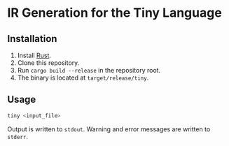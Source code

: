 # IR Generation for the Tiny Language

## Installation

1. Install [Rust](https://www.rust-lang.org/tools/install).
2. Clone this repository.
3. Run `cargo build --release` in the repository
   root.
4. The binary is located at `target/release/tiny`.

## Usage

```sh
tiny <input_file>
```

Output is written to `stdout`.
Warning and error messages are written to `stderr`.
